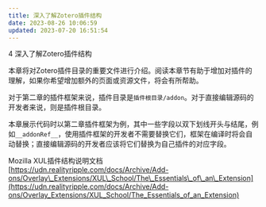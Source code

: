 ```yaml
---
title: 深入了解Zotero插件结构
date: 2023-08-26 10:06:59
updated: 2023-07-20 16:51:54
---
```

4 深入了解Zotero插件结构

本章将对Zotero插件目录的重要文件进行介绍。阅读本章节有助于增加对插件的理解，如果你希望增加额外的页面或资源文件，将会有所帮助。

对于第二章的插件框架来说，插件目录是`插件根目录/addon`。对于直接编辑源码的开发者来说，则是插件根目录。

本章展示代码时以第二章插件框架为例，其中一些字段以双下划线开头与结尾，例如`__addonRef__`，使用插件框架的开发者不需要替换它们，框架在编译时将会自动替换；直接编辑源码的开发者应该将它们替换为自己插件的对应字段。

Mozilla XUL插件结构说明文档 [https://udn.realityripple.com/docs/Archive/Add-ons/Overlay\_Extensions/XUL\_School/The\_Essentials\_of\_an\_Extension](https://udn.realityripple.com/docs/Archive/Add-ons/Overlay_Extensions/XUL_School/The_Essentials_of_an_Extension)